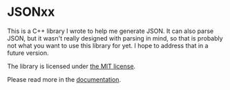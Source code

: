 JSONxx
======

This is a C++ library I wrote to help me generate JSON. It can also parse JSON,
but it wasn't really designed with parsing in mind, so that is probably not
what you want to use this library for yet. I hope to address that in a future
version.

The library is licensed under [the MIT license][MIT].

Please read more in the [documentation][doc].

[MIT]: http://www.opensource.org/licenses/mit-license.php
[doc]: http://bitbucket.org/maghoff/jsonxx/downloads/documentation.html
